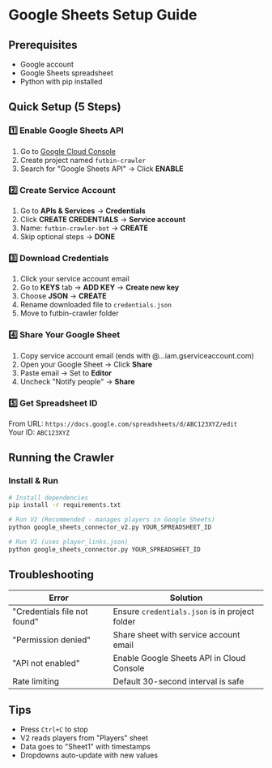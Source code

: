 # Google Sheets Setup Guide

## Prerequisites
- Google account
- Google Sheets spreadsheet
- Python with pip installed

## Quick Setup (5 Steps)

### 1️⃣ Enable Google Sheets API
1. Go to [Google Cloud Console](https://console.cloud.google.com/)
2. Create project named `futbin-crawler`
3. Search for "Google Sheets API" → Click **ENABLE**

### 2️⃣ Create Service Account
1. Go to **APIs & Services** → **Credentials**
2. Click **CREATE CREDENTIALS** → **Service account**
3. Name: `futbin-crawler-bot` → **CREATE**
4. Skip optional steps → **DONE**

### 3️⃣ Download Credentials
1. Click your service account email
2. Go to **KEYS** tab → **ADD KEY** → **Create new key**
3. Choose **JSON** → **CREATE**
4. Rename downloaded file to `credentials.json`
5. Move to futbin-crawler folder

### 4️⃣ Share Your Google Sheet
1. Copy service account email (ends with @...iam.gserviceaccount.com)
2. Open your Google Sheet → Click **Share**
3. Paste email → Set to **Editor**
4. Uncheck "Notify people" → **Share**

### 5️⃣ Get Spreadsheet ID
From URL: `https://docs.google.com/spreadsheets/d/ABC123XYZ/edit`  
Your ID: `ABC123XYZ`

## Running the Crawler

### Install & Run
```bash
# Install dependencies
pip install -r requirements.txt

# Run V2 (Recommended - manages players in Google Sheets)
python google_sheets_connector_v2.py YOUR_SPREADSHEET_ID

# Run V1 (uses player_links.json)
python google_sheets_connector.py YOUR_SPREADSHEET_ID
```

## Troubleshooting

| Error | Solution |
|-------|----------|
| "Credentials file not found" | Ensure `credentials.json` is in project folder |
| "Permission denied" | Share sheet with service account email |
| "API not enabled" | Enable Google Sheets API in Cloud Console |
| Rate limiting | Default 30-second interval is safe |

## Tips
- Press `Ctrl+C` to stop
- V2 reads players from "Players" sheet
- Data goes to "Sheet1" with timestamps
- Dropdowns auto-update with new values
